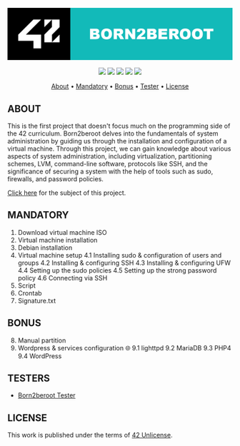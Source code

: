<p align="center">
  <img src="https://github.com/jotavare/jotavare/blob/main/42/banner/42_banner_born2beroot.png">
</p>

<p align="center">
	<img src="https://img.shields.io/badge/status-finished-success?color=%2312bab9&style=flat-square" />
	<img src="https://img.shields.io/badge/evaluated-21%20%2F%2012%20%2F%202022-success?color=%2312bab9&style=flat-square" />
	<img src="https://img.shields.io/badge/score-125%20%2F%20100-success?color=%2312bab9&style=flat-square" />
	<img src="https://img.shields.io/github/languages/top/jotavare/born2beroot?color=%2312bab9&style=flat-square" />
	<img src="https://img.shields.io/github/last-commit/jotavare/born2beroot?color=%2312bab9&style=flat-square" />
</p>

<p align="center">
	<a href="#about">About</a> •
	<a href="#mandatory">Mandatory</a> •
	<a href="#bonus">Bonus</a> •
	<a href="#tester">Tester</a> •
	<a href="#license">License</a>
</p>

## ABOUT
This is the first project that doesn't focus much on the programming side of the 42 curriculum.
Born2beroot delves into the fundamentals of system administration by guiding us through the installation and configuration of a virtual machine. Through this project, we can gain knowledge about various aspects of system administration, including virtualization, partitioning schemes, LVM, command-line software, protocols like SSH, and the significance of securing a system with the help of tools such as sudo, firewalls, and password policies.

<a href="https://github.com/jotavare/libft/blob/master/subject/en_subject_born2beroot.pdf">Click here</a> for the subject of this project.

## MANDATORY

1. Download virtual machine ISO
2. Virtual machine installation
3. Debian installation
4. Virtual machine setup
  4.1 Installing sudo & configuration of users and groups
  4.2 Installing & configuring SSH
  4.3 Installing & configuring UFW
  4.4 Setting up the sudo policies
  4.5 Setting up the strong password policy
  4.6 Connecting via SSH
5. Script
6. Crontab
7. Signature.txt

## BONUS

8. Manual partition
9. Wordpress & services configuration 🌐
9.1 lighttpd
9.2 MariaDB
9.3 PHP4
9.4 WordPress

## TESTERS
* <a href="https://github.com/gemartin99/Born2beroot-Tester">Born2beroot Tester</a>

## LICENSE
<p>
This work is published under the terms of <a href="https://github.com/jotavare/jotavare/blob/main/LICENSE">42 Unlicense</a>.
</p>
